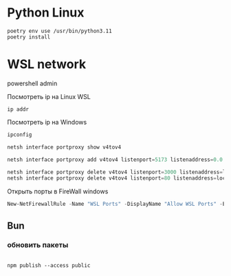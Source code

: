 # Python Linux

```shell
poetry env use /usr/bin/python3.11
poetry install
```

# WSL network

powershell admin

Посмотреть ip на Linux WSL

```shell
ip addr
```

Посмотреть ip на Windows

```powershell
ipconfig
```

```powershell
netsh interface portproxy show v4tov4
```

```powershell
netsh interface portproxy add v4tov4 listenport=5173 listenaddress=0.0.0.0 connectport=5173 connectaddress=172.22.154.223
```

```powershell
netsh interface portproxy delete v4tov4 listenport=3000 listenaddress=localhost
netsh interface portproxy delete v4tov4 listenport=80 listenaddress=localhost
```

Открыть порты в FireWall windows

```powershell
New-NetFirewallRule -Name "WSL Ports" -DisplayName "Allow WSL Ports" -Enabled True -Direction Inbound -Protocol TCP -Action Allow -LocalPort 3000-6000
```

## Bun

### обновить пакеты

```shell

```

```
npm publish --access public
```
